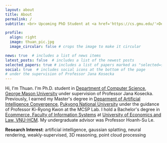 ```yaml
---
layout: about
title: About
permalink: /
subtitle: <br> Upcoming PhD Student at <a href='https://cs.gmu.edu/'>Deparment of Computer Science</a>, <a href='https://www.gmu.edu/'>George Mason University</a>

profile:
  align: right
  image: thuan_pic.jpg
  image_circular: false # crops the image to make it circular

news: true  # includes a list of news items
latest_posts: false  # includes a list of the newest posts
selected_papers: true # includes a list of papers marked as "selected={true}"
social: true  # includes social icons at the bottom of the page
# under the supervision of Professor Jana Kosecka
---
```


Hi, I'm Thuan. I'm Ph.D. student in <a href='https://cs.gmu.edu/'>Department of Computer Science</a>, <a href='https://www.gmu.edu/'>George Mason University</a> under supervision of Professor Jana Kosecka. Previously, I earned my Master's degree in <a href='https://itc.pknu.ac.kr/eng/html/00_main/'>Deparment of Artificial Intelligence Convergence</a>, <a href='https://www.pknu.ac.kr/eng'>Pukyong National University</a> under the guidance of Professor Ki-Ryong Kwon at the MCSP Lab. I hold a Bachelor's degree in <a href='https://is.uel.edu.vn/'>Ecommerce, Faculty of Information Systems</a> at <a href='http://en.uel.edu.vn/'>University of Economics and Law, VNU-HCM</a>. My undergraduate advisor was Professor Hoanh-Su Le.

<b>Research Interest</b>: artificial intelligence, gaussian splatting, neural rendering, weakly-supervised, 3D reasoning, point cloud processing


